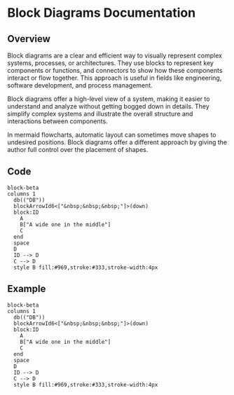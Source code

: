 # Block Diagrams Documentation

## Overview

Block diagrams are a clear and efficient way to visually represent complex systems, processes, or architectures. They use blocks to represent key components or functions, and connectors to show how these components interact or flow together. This approach is useful in fields like engineering, software development, and process management.

Block diagrams offer a high-level view of a system, making it easier to understand and analyze without getting bogged down in details. They simplify complex systems and illustrate the overall structure and interactions between components.

In mermaid flowcharts, automatic layout can sometimes move shapes to undesired positions. Block diagrams offer a different approach by giving the author full control over the placement of shapes.


## Code

```
block-beta
columns 1
  db(("DB"))
  blockArrowId6<["&nbsp;&nbsp;&nbsp;"]>(down)
  block:ID
    A
    B["A wide one in the middle"]
    C
  end
  space
  D
  ID --> D
  C --> D
  style B fill:#969,stroke:#333,stroke-width:4px

```

## Example

```mermaid
block-beta
columns 1
  db(("DB"))
  blockArrowId6<["&nbsp;&nbsp;&nbsp;"]>(down)
  block:ID
    A
    B["A wide one in the middle"]
    C
  end
  space
  D
  ID --> D
  C --> D
  style B fill:#969,stroke:#333,stroke-width:4px

```